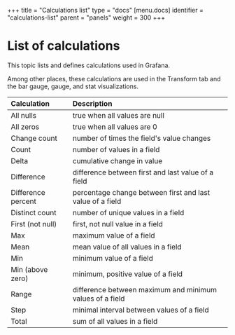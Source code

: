 +++
title = "Calculations list"
type = "docs"
[menu.docs]
identifier = "calculations-list"
parent = "panels"
weight = 300
+++

# List of calculations

This topic lists and defines calculations used in Grafana.

Among other places, these calculations are used in the Transform tab and the bar gauge, gauge, and stat visualizations.

| Calculation   | Description   |
|:---|:---|
| All nulls | true when all values are null|
| All zeros | true when all values are 0 |
| Change count | number of times the field's value changes |
| Count | number of values in a field|
| Delta | cumulative change in value |
| Difference | difference between first and last value of a field|
| Difference percent | percentage change between first and last value of a field |
| Distinct count | number of unique values in a field |
| First (not null) | first, not null value in a field|
| Max | maximum value of a field |
| Mean | mean value of all values in a field |
| Min | minimum value of a field|
| Min (above zero) | minimum, positive value of a field|
| Range | difference between maximum and minimum values of a field|
| Step | minimal interval between values of a field |
| Total | sum of all values in a field |
